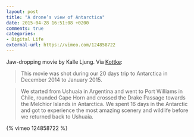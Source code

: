```yaml
---
layout: post
title: "A drone’s view of Antarctica"
date: 2015-04-28 16:51:08 +0200
comments: true
categories: 
- Digital Life
external-url: https://vimeo.com/124858722
---
```


Jaw-dropping movie by Kalle Ljung. Via [Kottke](http://kottke.org/15/04/a-tour-of-antartica-by-drone):

> This movie was shot during our 20 days trip to Antarctica in December 2014 to January 2015.

> We started from Ushuaia in Argentina and went to Port Williams in Chile, rounded Cape Horn and crossed the Drake Passage towards the Melchior Islands in Antarctica. We spent 16 days in the Antarctic and got to experience the most amazing scenery and wildlife before we returned back to Ushuaia.

{% vimeo 124858722 %}